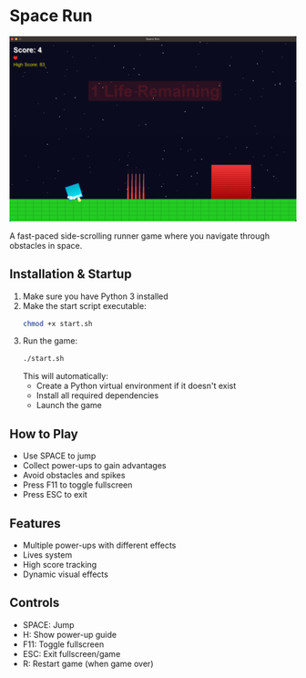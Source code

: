 # Space Run

![Space Run Game Screenshot](images/game-screenshot.png)

A fast-paced side-scrolling runner game where you navigate through obstacles in space.

## Installation & Startup
1. Make sure you have Python 3 installed
2. Make the start script executable:
   ```bash
   chmod +x start.sh
   ```
3. Run the game:
   ```bash
   ./start.sh
   ```
   This will automatically:
   - Create a Python virtual environment if it doesn't exist
   - Install all required dependencies
   - Launch the game

## How to Play
- Use SPACE to jump
- Collect power-ups to gain advantages
- Avoid obstacles and spikes
- Press F11 to toggle fullscreen
- Press ESC to exit

## Features
- Multiple power-ups with different effects
- Lives system
- High score tracking
- Dynamic visual effects

## Controls
- SPACE: Jump
- H: Show power-up guide
- F11: Toggle fullscreen
- ESC: Exit fullscreen/game
- R: Restart game (when game over) 